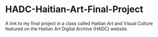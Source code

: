 # HADC-Haitian-Art-Final-Project
A link to my final project in a class called Haitian Art and Visual Culture featured on the Haitian Art Digital Archive (HADC) website.
